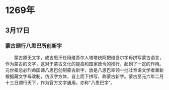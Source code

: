 # 1269年
## 3月17日
### 蒙古颁行八思巴所创新字
　　蒙古原无文字，成吉思汗任用维吾尔人塔塔统阿把维吾尔字母拼写蒙古语言，作为蒙古的文字，这对于蒙古文化的提高和国家政令的推行，起到了一定的作用。元世祖忽必烈命国师八思巴创制蒙古新字，放是八思巴率领一批吐育语文学者重新根据藏文字母改制，仿汉字方体，自上而下拼写，称蒙古新字。蒙古至元六年二月十三日颁行天下，作为官方文字通用。亦称"八思巴字"。
<comment/>